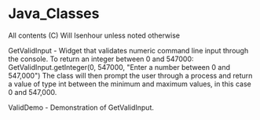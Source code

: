 Java_Classes
============
All contents (C) Will Isenhour unless noted otherwise

GetValidInput - 
Widget that validates numeric command line input through the console.
To return an integer between 0 and 547000: 
  GetValidInput.getInteger(0, 547000, "Enter a number between 0 and 547,000")
The class will then prompt the user through a process and return a value of type int between
the minimum and maximum values, in this case 0 and 547,000.

ValidDemo - 
Demonstration of GetValidInput.
